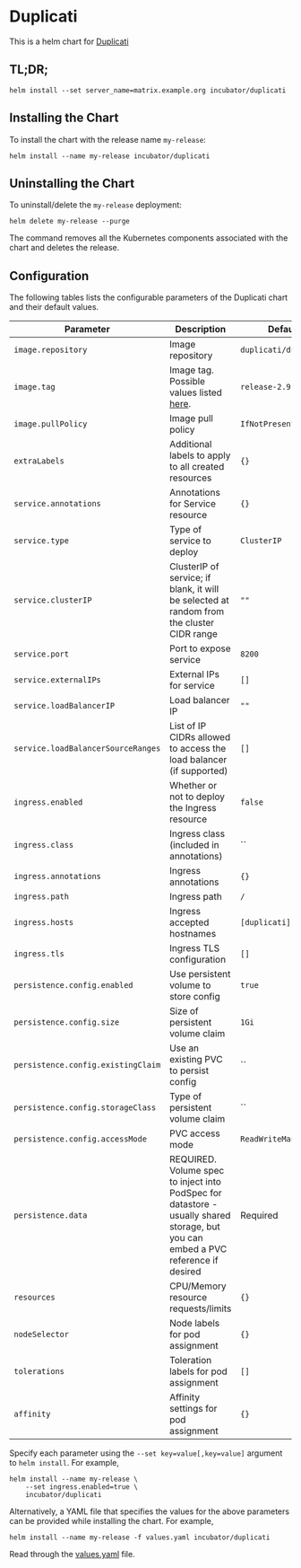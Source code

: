 # Duplicati
This is a helm chart for [Duplicati][duplicati]

## TL;DR;
```console
helm install --set server_name=matrix.example.org incubator/duplicati
```

## Installing the Chart
To install the chart with the release name `my-release`:

```console
helm install --name my-release incubator/duplicati
```

## Uninstalling the Chart
To uninstall/delete the `my-release` deployment:

```console
helm delete my-release --purge
```

The command removes all the Kubernetes components associated with the chart and deletes the release.

## Configuration
The following tables lists the configurable parameters of the Duplicati chart and their default values.

| Parameter                          | Description                                                                                                                        | Default               |
| ---------------------------------- | ---------------------------------------------------------------------------------------------------------------------------------- | --------------------- |
| `image.repository`                 | Image repository                                                                                                                   | `duplicati/duplicati` |
| `image.tag`                        | Image tag. Possible values listed [here][docker].                                                                                  | `release-2.9.4`       |
| `image.pullPolicy`                 | Image pull policy                                                                                                                  | `IfNotPresent`        |
| `extraLabels`                      | Additional labels to apply to all created resources                                                                                | `{}`                  |
| `service.annotations`              | Annotations for Service resource                                                                                                   | `{}`                  |
| `service.type`                     | Type of service to deploy                                                                                                          | `ClusterIP`           |
| `service.clusterIP`                | ClusterIP of service; if blank, it will be selected at random from the cluster CIDR range                                          | `""`                  |
| `service.port`                     | Port to expose service                                                                                                             | `8200`                |
| `service.externalIPs`              | External IPs for service                                                                                                           | `[]`                  |
| `service.loadBalancerIP`           | Load balancer IP                                                                                                                   | `""`                  |
| `service.loadBalancerSourceRanges` | List of IP CIDRs allowed to access the load balancer (if supported)                                                                | `[]`                  |
| `ingress.enabled`                  | Whether or not to deploy the Ingress resource                                                                                      | `false`               |
| `ingress.class`                    | Ingress class (included in annotations)                                                                                            | ``                    |
| `ingress.annotations`              | Ingress annotations                                                                                                                | `{}`                  |
| `ingress.path`                     | Ingress path                                                                                                                       | `/`                   |
| `ingress.hosts`                    | Ingress accepted hostnames                                                                                                         | `[duplicati]`         |
| `ingress.tls`                      | Ingress TLS configuration                                                                                                          | `[]`                  |
| `persistence.config.enabled`       | Use persistent volume to store config                                                                                              | `true`                |
| `persistence.config.size`          | Size of persistent volume claim                                                                                                    | `1Gi`                 |
| `persistence.config.existingClaim` | Use an existing PVC to persist config                                                                                              | ``                    |
| `persistence.config.storageClass`  | Type of persistent volume claim                                                                                                    | ``                    |
| `persistence.config.accessMode`    | PVC access mode                                                                                                                    | `ReadWriteMany`       |
| `persistence.data`                 | REQUIRED.  Volume spec to inject into PodSpec for datastore - usually shared storage, but you can embed a PVC reference if desired | Required              |
| `resources`                        | CPU/Memory resource requests/limits                                                                                                | `{}`                  |
| `nodeSelector`                     | Node labels for pod assignment                                                                                                     | `{}`                  |
| `tolerations`                      | Toleration labels for pod assignment                                                                                               | `[]`                  |
| `affinity`                         | Affinity settings for pod assignment                                                                                               | `{}`                  |

Specify each parameter using the `--set key=value[,key=value]` argument to `helm install`. For example,

```console
helm install --name my-release \
	--set ingress.enabled=true \
	incubator/duplicati
```

Alternatively, a YAML file that specifies the values for the above parameters can be provided while installing the chart. For example,

```console
helm install --name my-release -f values.yaml incubator/duplicati
```

Read through the [values.yaml](values.yaml) file.

[docker]: https://hub.docker.com/r/duplicati/duplicati
[github]: https://github.com/duplicati/duplicati
[duplicati]: https://duplicati.com/

